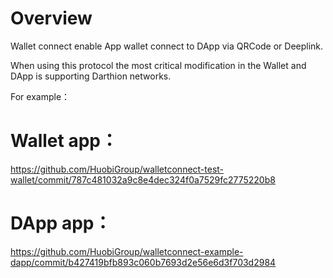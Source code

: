 # Overview

Wallet connect enable App wallet connect to DApp via QRCode or Deeplink.

When using this protocol the most critical modification in the Wallet and DApp is supporting Darthion networks.

For example：

# Wallet app：

https://github.com/HuobiGroup/walletconnect-test-wallet/commit/787c481032a9c8e4dec324f0a7529fc2775220b8

# DApp app：

https://github.com/HuobiGroup/walletconnect-example-dapp/commit/b427419bfb893c060b7693d2e56e6d3f703d2984